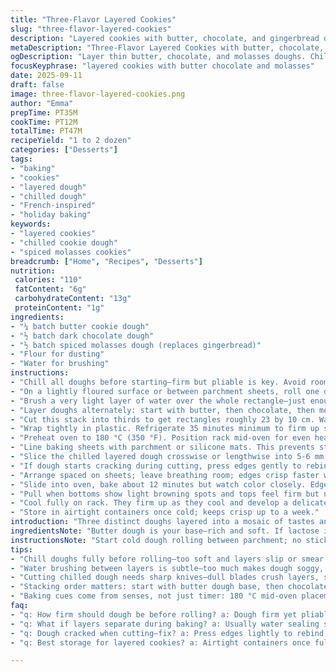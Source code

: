 ```yaml
---
title: "Three-Flavor Layered Cookies"
slug: "three-flavor-layered-cookies"
description: "Layered cookies with butter, chocolate, and gingerbread doughs. Rolled thin to 3 mm, stacked, chilled for structure, cut piccoli rectangles. Baked until edges golden, texture crisp. A play of buttery sweetness, rich cocoa, and spiced warmth. Recipe modifies ingredient quantities slightly and swaps gingerbread for spiced molasses dough for complexity. Timing shifts to favor sensory cues—watch aroma, color, texture. Step order changed for flow and efficiency. Practical tips for dough handling, alternate ingredients, and fixing cracks included. Avoids overworking dough. A visual and textural puzzle with a rustic finish."
metaDescription: "Three-Flavor Layered Cookies with butter, chocolate, and spiced molasses dough. Thinly rolled layers stacked, chilled, sliced, baked for crisp, textured bites."
ogDescription: "Layer thin butter, chocolate, and molasses doughs. Chill, slice, bake crisp. Watch edges color and aroma for hints. Rustic, layered, crunchy cookies."
focusKeyphrase: "layered cookies with butter chocolate and molasses"
date: 2025-09-11
draft: false
image: three-flavor-layered-cookies.png
author: "Emma"
prepTime: PT35M
cookTime: PT12M
totalTime: PT47M
recipeYield: "1 to 2 dozen"
categories: ["Desserts"]
tags:
- "baking"
- "cookies"
- "layered dough"
- "chilled dough"
- "French-inspired"
- "holiday baking"
keywords:
- "layered cookies"
- "chilled cookie dough"
- "spiced molasses cookies"
breadcrumb: ["Home", "Recipes", "Desserts"]
nutrition: 
 calories: "110"
 fatContent: "6g"
 carbohydrateContent: "13g"
 proteinContent: "1g"
ingredients:
- "¼ batch butter cookie dough"
- "½ batch dark chocolate dough"
- "½ batch spiced molasses dough (replaces gingerbread)"
- "Flour for dusting"
- "Water for brushing"
instructions:
- "Chill all doughs before starting—firm but pliable is key. Avoid room-temp sogginess."
- "On a lightly floured surface or between parchment sheets, roll one dough disk into a 30 by 23 cm rectangle about 3 mm thick. Keep edges even or cookies won’t stack clean."
- "Brush a very light layer of water over the whole rectangle—just enough to tack the layers but not soak."
- "Layer doughs alternately: start with butter, then chocolate, then molasses for a rich stack. Press gently to seal air bubbles but don’t knead in."
- "Cut this stack into thirds to get rectangles roughly 23 by 10 cm. Water each cut piece’s surface lightly again. Restack, alternating colors as before, to build contrast in layers."
- "Wrap tightly in plastic. Refrigerate 35 minutes minimum to firm up structure and prevent mushy slicing later."
- "Preheat oven to 180 °C (350 °F). Position rack mid-oven for even heat."
- "Line baking sheets with parchment or silicone mats. This prevents sticking and promotes even browning under the layered edges."
- "Slice the chilled layered dough crosswise or lengthwise into 5-6 mm thick strips. Then cut these into small rectangles."
- "If dough starts cracking during cutting, press edges gently to rebind; if too soft, chill briefly again. Sharp knives matter here."
- "Arrange spaced on sheets; leave breathing room; edges crisp faster when not crowded."
- "Slide into oven, bake about 12 minutes but watch color closely. Edges will shift from pale to faint golden; aroma deepens, with a hint of molasses warmth emerging."
- "Pull when bottoms show light browning spots and tops feel firm but not darkened."
- "Cool fully on rack. They firm up as they cool and develop a delicate snap between layers."
- "Store in airtight containers once cold; keeps crisp up to a week."
introduction: "Three distinct doughs layered into a mosaic of tastes and textures. Butter dough for classic tender crumb. Chocolate for a bittersweet depth. Spiced molasses instead of traditional gingerbread, adding richer spice tones and chew. Rolling thin, stacking smart—this takes finesse; dough must be cold but pliable, not brittle. Water sealing layers is subtle—too much turns it mushy, too little lets it separate mid-bake. Layering twice builds a striped pattern that crunches through with each bite. Baking times aren’t rules; edges tell all. Watch for a slow color shift, smell deepening aromatic spices. Baking calmer than rushed; cookies stay crisp, no soggy middles. Tried it first with gingerbread—too weak flavor, molasses won by far. Layers can shrink; keep dough cold and handled gently to avoid that. A small test batch is your friend. Hands dusty, oven warm—these cookies play long with your senses."
ingredientsNote: "Butter dough is your base—rich and soft. If lactose intolerance hits, swap with vegan butter or more coconut oil but expect texture shift. Chocolate dough benefits from dark cocoa powder; lighter cocoa will dull depth. The molasses dough trades gingerbread spices for cinnamon, cloves, and blackstrap molasses—adding chew and moisture. Flour dusting helps on rolling but too much stiffens edges; sprinkle lightly and roll with care. Water seals layers; use a light brush or fingertip dampening—no puddles. Dough chilling can’t be skipped; prevents sticky mess, improves slicing clean lines. If dough softens mid-cut, pop back in fridge 10 minutes. Alternatives: use almond flour in molasses dough for nuttier notes if nuts allowed. Keep all doughs similarly firm for even layering and bake time consistency. Fresh dough rolls easier than dough reheated in microwave or fridge."
instructionsNote: "Start cold dough rolling between parchment; no sticking, no mess. Roll slow, constant thickness is key; uneven dough folds or cracks on stacking. Water brush bonds layers; no skipping or over-soaking. Cut in two stages—first thirds, then final slices—to control layers and visual stripes. Refrigeration tightens dough sandwiches, crucial for clean cutting. Bake on single sheet at a time; crowding traps steam, dull edges. Halfway through baking smell garlic-dark cocoa plus spiced molasses blending. Remove when edges are light gold, cracking with gentle tap, not burnt. Cool fully off-sheet; cookies firm up as residual heat evaporates moisture. Store airtight or cookies soften. Sharp blade maintenance matters—dull knives shatter layers. Learned to always test slice one piece for bake time before committing full batch. Trust nose and sight over timer; ovens vary. Avoid overbaking or chewy centers result. Remember, patience over precision pays final crunchy reward."
tips:
- "Chill doughs fully before rolling—too soft and layers slip or smear. Aim firm but pliable; cold dough rolls cleaner, no stick, no mess. Avoid room temp sogginess; dough that’s warm folds, cracks when stacked. Use parchment or silicone-between sheets for rolling—keeps edges even and thickness constant. Roll slow, don’t rush; uneven layers ruin stacking symmetry and crisp texture later. Dust flour sparingly or edges stiffen. Dust causes rough edges, avoid heavy powder."
- "Water brushing between layers is subtle—too much makes dough soggy, causes spreading in oven. Apply very light coat; fingertip damp or soft brush only. No puddles or soaking. Water tackiness seals layers but overdoing softens stack. If patchy, layers separate mid-bake leaving dry cracks. Brush just enough to bond—watch closely; moisture affects bake times and texture firmness."
- "Cutting chilled dough needs sharp knives—dull blades crush layers, shatter cookies. Slice in two steps: first thirds into big rectangles, water on cuts, restack in alternating colors; then final thin slices. Keep dough cold between cuts; soft dough tears, cracks. Press cut edges gently if cracking starts. If dough softens mid-cut, return stack to fridge quickly 10 minutes or more. Sharp blade and cold dough are key to clean lines and intact layers."
- "Stacking order matters: start with butter dough base, then chocolate, then molasses top layer. This arrangement balances tenderness, bitterness, and spice in each bite. Alternate colors during layering to build visual contrast. Press gently to remove air bubbles but avoid kneading or compressing layers or dough warms, loses structure. Handle stack carefully once layered—soft fingers cause smudging."
- "Baking cues come from senses, not just timer: 180 °C mid-oven placement. Watch edges shift from pale to faint gold; smell deep cocoa and molasses spice aromatic signals readiness. Bake about 12 minutes but ovens vary. Pull cookies when bottoms show light brown spots and tops feel firm but not dark. Baking too long dulls spice aroma and yields brittle texture rather than layered crispness."
faq:
- "q: How firm should dough be before rolling? a: Dough firm yet pliable—not brittle or cold-rock. Cool but workable. Soft dough sticks, shrinks layers; cold dough rolls neater. Room temp makes layers merge or soggy. Chill dough until texture feels dense yet bendable. Test by pressing edge; too soft if dent stays. Too cold and cracks on roll; find middle ground."
- "q: What if layers separate during baking? a: Usually water sealing skipped or too little. Hard edges or too much flour block adhesion. Recheck brush layer next time, thin coat only. Also dough too warm, layers slip before set. Chilling stack longer can help firm. Press gently when layering to squeeze out air pockets causing separation. Cooling fully before cut and bake helps."
- "q: Dough cracked when cutting—fix? a: Press edges lightly to rebind; soft fingers work better. Chill dough again if too soft mid-cut. Knife needs to be sharp and clean stroke. Slicing in stages reduces strain on dough; cut big slabs first then thin strips. Keep blade warm but not hot or dough sticks. Dust blade lightly with flour if dragging."
- "q: Best storage for layered cookies? a: Airtight containers once fully cool. Avoid humid spots. Keeps crisp up to a week if stored well. Can freeze dough stacks before cutting—wrap tight, thaw in fridge before slicing. Cookies room temp store better than fridge—fridge adds moisture and softens edges. Layer cookies with parchment sheets if stacking to avoid sticking or breaking."

---
```


